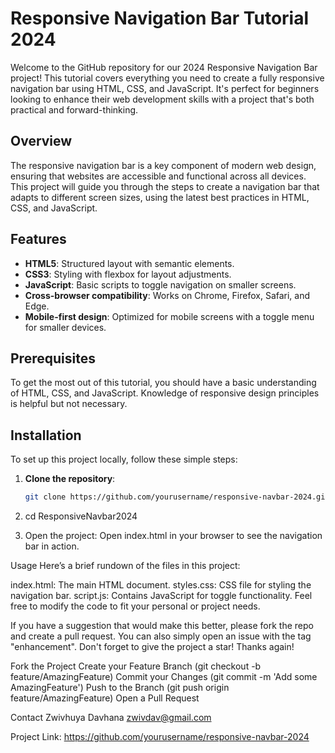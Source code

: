 # Responsive Navigation Bar Tutorial 2024

Welcome to the GitHub repository for our 2024 Responsive Navigation Bar project! This tutorial covers everything you need to create a fully responsive navigation bar using HTML, CSS, and JavaScript. It's perfect for beginners looking to enhance their web development skills with a project that's both practical and forward-thinking.

## Overview

The responsive navigation bar is a key component of modern web design, ensuring that websites are accessible and functional across all devices. This project will guide you through the steps to create a navigation bar that adapts to different screen sizes, using the latest best practices in HTML, CSS, and JavaScript.

## Features

- **HTML5**: Structured layout with semantic elements.
- **CSS3**: Styling with flexbox for layout adjustments.
- **JavaScript**: Basic scripts to toggle navigation on smaller screens.
- **Cross-browser compatibility**: Works on Chrome, Firefox, Safari, and Edge.
- **Mobile-first design**: Optimized for mobile screens with a toggle menu for smaller devices.

## Prerequisites

To get the most out of this tutorial, you should have a basic understanding of HTML, CSS, and JavaScript. Knowledge of responsive design principles is helpful but not necessary.

## Installation

To set up this project locally, follow these simple steps:

1. **Clone the repository**:
   ```bash
   git clone https://github.com/yourusername/responsive-navbar-2024.git

2. cd ResponsiveNavbar2024

3. Open the project:
Open index.html in your browser to see the navigation bar in action.

Usage
Here’s a brief rundown of the files in this project:

index.html: The main HTML document.
styles.css: CSS file for styling the navigation bar.
script.js: Contains JavaScript for toggle functionality.
Feel free to modify the code to fit your personal or project needs.

If you have a suggestion that would make this better, please fork the repo and create a pull request. You can also simply open an issue with the tag "enhancement".
Don't forget to give the project a star! Thanks again!

Fork the Project
Create your Feature Branch (git checkout -b feature/AmazingFeature)
Commit your Changes (git commit -m 'Add some AmazingFeature')
Push to the Branch (git push origin feature/AmazingFeature)
Open a Pull Request

Contact
Zwivhuya Davhana  zwivdav@gmail.com

Project Link: https://github.com/yourusername/responsive-navbar-2024